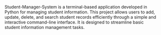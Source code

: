  Student-Manager-System is a terminal-based application developed in Python for managing student information. This project allows users to add, update, delete, and search student records efficiently through a simple and interactive command-line interface. It is designed to streamline basic student information management tasks.
